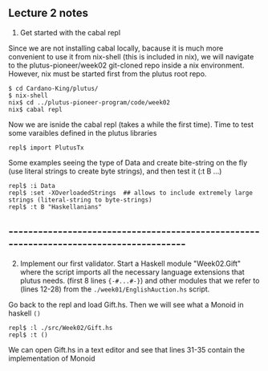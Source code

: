 ## Lecture 2 notes

1) Get started with the cabal repl

Since we are not installing cabal locally, bacause it is much more convenient to use it from nix-shell (this is included in nix), we will navigate to the plutus-pioneer/week02 git-cloned repo inside a nix environment. However, nix must be started first from the plutus root repo.

    $ cd Cardano-King/plutus/  
    $ nix-shell
    nix$ cd ../plutus-pioneer-program/code/week02
    nix$ cabal repl
    
Now we are isnide the cabal repl (takes a while the first time). Time to test some varaibles defined in the plutus libraries

    repl$ import PlutusTx
    
Some examples seeing the type of Data and create bite-string on the fly (use literal strings to create byte strings), and then test it (:t B ...)
    
    repl$ :i Data
    repl$ :set -XOverloadedStrings  ## allows to include extremely large strings (literal-string to byte-strings)
    repl$ :t B "Haskellanians"
    
## ---------------------------------------------------------------------------------------
2) Implement our first validator. Start a Haskell module "Week02.Gift" where the script imports all the necessary language extensions that plutus needs. (first 8 lines `{-#...#-}`) and other modules that we refer to (lines 12-28) from the `./week01/EnglishAuction.hs` script.

Go back to the repl and load Gift.hs. Then we will see what a Monoid in haskell `()`

    repl$ :l ./src/Week02/Gift.hs 
    repl$ :t ()
    
We can open Gift.hs in a text editor and see that lines 31-35 contain the implementation of Monoid

 
